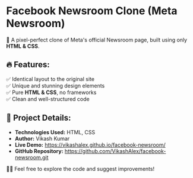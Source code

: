 # Facebook Newsroom Clone (Meta Newsroom)

🚀 A pixel-perfect clone of Meta's official Newsroom page, built using only **HTML & CSS**.

## 🔥 Features:
✅ Identical layout to the original site  
✅ Unique and stunning design elements  
✅ Pure **HTML & CSS**, no frameworks  
✅ Clean and well-structured code  

## 📂 Project Details:
- **Technologies Used:** HTML, CSS  
- **Author:** Vikash Kumar  
- **Live Demo:** https://vikashalex.github.io/facebook-newsroom/  
- **GitHub Repository:** https://github.com/VikashAlex/facebook-newsroom.git  

👨‍💻 Feel free to explore the code and suggest improvements!  
